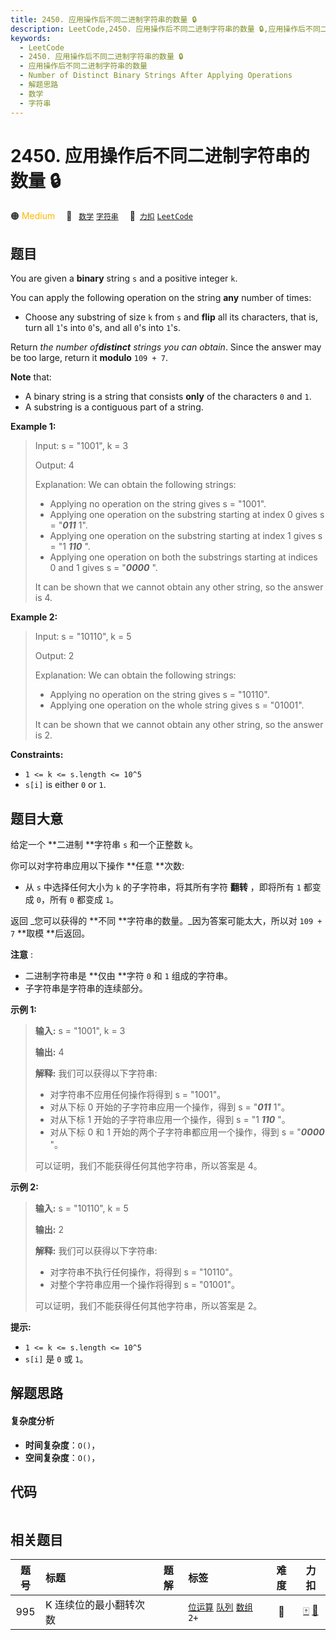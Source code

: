 ```yaml
---
title: 2450. 应用操作后不同二进制字符串的数量 🔒
description: LeetCode,2450. 应用操作后不同二进制字符串的数量 🔒,应用操作后不同二进制字符串的数量,Number of Distinct Binary Strings After Applying Operations,解题思路,数学,字符串
keywords:
  - LeetCode
  - 2450. 应用操作后不同二进制字符串的数量 🔒
  - 应用操作后不同二进制字符串的数量
  - Number of Distinct Binary Strings After Applying Operations
  - 解题思路
  - 数学
  - 字符串
---
```


# 2450. 应用操作后不同二进制字符串的数量 🔒

🟠 <font color=#ffb800>Medium</font>&emsp; 🔖&ensp; [`数学`](/tag/math.md) [`字符串`](/tag/string.md)&emsp; 🔗&ensp;[`力扣`](https://leetcode.cn/problems/number-of-distinct-binary-strings-after-applying-operations) [`LeetCode`](https://leetcode.com/problems/number-of-distinct-binary-strings-after-applying-operations)

## 题目

You are given a **binary** string `s` and a positive integer `k`.

You can apply the following operation on the string **any** number of times:

  * Choose any substring of size `k` from `s` and **flip** all its characters, that is, turn all `1`'s into `0`'s, and all `0`'s into `1`'s.

Return _the number of**distinct** strings you can obtain_. Since the answer
may be too large, return it **modulo** `109 + 7`.

**Note** that:

  * A binary string is a string that consists **only** of the characters `0` and `1`.
  * A substring is a contiguous part of a string.



**Example 1:**

> Input: s = "1001", k = 3
> 
> Output: 4
> 
> Explanation: We can obtain the following strings:
> - Applying no operation on the string gives s = "1001".
> - Applying one operation on the substring starting at index 0 gives s = "_**011**_ 1".
> - Applying one operation on the substring starting at index 1 gives s = "1 _**110**_ ".
> - Applying one operation on both the substrings starting at indices 0 and 1 gives s = "_**0000**_ ".
> 
> It can be shown that we cannot obtain any other string, so the answer is 4.

**Example 2:**

> Input: s = "10110", k = 5
> 
> Output: 2
> 
> Explanation: We can obtain the following strings:
> - Applying no operation on the string gives s = "10110".
> - Applying one operation on the whole string gives s = "01001".
> 
> It can be shown that we cannot obtain any other string, so the answer is 2.

**Constraints:**

  * `1 <= k <= s.length <= 10^5`
  * `s[i]` is either `0` or `1`.


## 题目大意

给定一个 **二进制  **字符串 `s` 和一个正整数 `k`。

你可以对字符串应用以下操作 **任意  **次数:

  * 从 `s` 中选择任何大小为 `k` 的子字符串，将其所有字符 **翻转** ，即将所有 `1` 都变成 `0`，所有 `0` 都变成 `1`。

返回 _您可以获得的  **不同  **字符串的数量。_因为答案可能太大，所以对 `109 + 7` **取模  **后返回。

**注意** :

  * 二进制字符串是 **仅由  **字符 `0` 和 `1` 组成的字符串。
  * 子字符串是字符串的连续部分。



**示例 1:**

> 
> 
> 
> 
> 
> **输入:** s = "1001", k = 3
> 
> **输出:** 4
> 
> **解释:** 我们可以获得以下字符串:
> - 对字符串不应用任何操作将得到 s = "1001"。
> - 对从下标 0 开始的子字符串应用一个操作，得到 s = "_**011**_ 1"。
> - 对从下标 1 开始的子字符串应用一个操作，得到 s = "1 _**110**_ "。
> - 对从下标 0 和 1 开始的两个子字符串都应用一个操作，得到 s = "_**0000**_ "。
> 
> 可以证明，我们不能获得任何其他字符串，所以答案是 4。

**示例 2:**

> 
> 
> 
> 
> 
> **输入:** s = "10110", k = 5
> 
> **输出:** 2
> 
> **解释:** 我们可以获得以下字符串:
> - 对字符串不执行任何操作，将得到 s = "10110"。
> - 对整个字符串应用一个操作将得到 s = "01001"。
> 
> 可以证明，我们不能获得任何其他字符串，所以答案是 2。
> 
> 



**提示:**

  * `1 <= k <= s.length <= 10^5`
  * `s[i]` 是 `0` 或 `1`。


## 解题思路

#### 复杂度分析

- **时间复杂度**：`O()`，
- **空间复杂度**：`O()`，

## 代码

```javascript

```

## 相关题目

<!-- prettier-ignore -->
| 题号 | 标题 | 题解 | 标签 | 难度 | 力扣 |
| :------: | :------ | :------: | :------ | :------: | :------: |
| 995 | K 连续位的最小翻转次数 |  |  [`位运算`](/tag/bit-manipulation.md) [`队列`](/tag/queue.md) [`数组`](/tag/array.md) `2+` | 🔴 | [🀄️](https://leetcode.cn/problems/minimum-number-of-k-consecutive-bit-flips) [🔗](https://leetcode.com/problems/minimum-number-of-k-consecutive-bit-flips) |